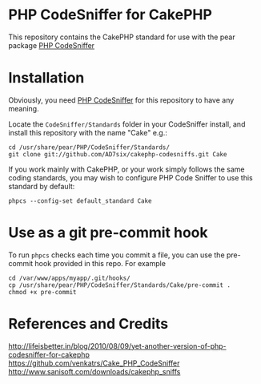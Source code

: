 PHP CodeSniffer for CakePHP
=========================

This repository contains the CakePHP standard for use with the pear package [PHP CodeSniffer](http://pear.php.net/package/PHP_CodeSniffer)

# Installation

Obviously, you need [PHP CodeSniffer](http://pear.php.net/package/PHP_CodeSniffer/download) for this repository to have any meaning.

Locate the `CodeSniffer/Standards` folder in your CodeSniffer install, and install this repository with the name "Cake" e.g.:

	cd /usr/share/pear/PHP/CodeSniffer/Standards/
	git clone git://github.com/AD7six/cakephp-codesniffs.git Cake

If you work mainly with CakePHP, or your work simply follows the same coding standards, you may wish to configure PHP Code Sniffer to use this standard by default:

	phpcs --config-set default_standard Cake

# Use as a git pre-commit hook

To run `phpcs` checks each time you commit a file, you can use the pre-commit hook provided in this repo. For example

	cd /var/www/apps/myapp/.git/hooks/
	cp /usr/share/pear/PHP/CodeSniffer/Standards/Cake/pre-commit .
	chmod +x pre-commit

# References and Credits

http://lifeisbetter.in/blog/2010/08/09/yet-another-version-of-php-codesniffer-for-cakephp
https://github.com/venkatrs/Cake_PHP_CodeSniffer
http://www.sanisoft.com/downloads/cakephp_sniffs